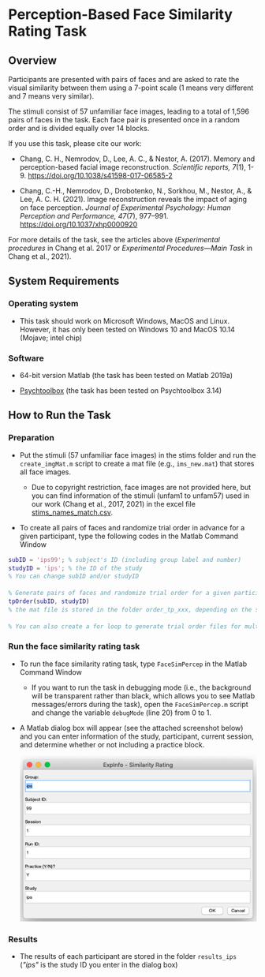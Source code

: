 # Perception-Based Face Similarity Rating Task



## Overview

Participants are presented with pairs of faces and are asked to rate the visual similarity between them using a 7-point scale (1 means very different and 7 means very similar). 

The stimuli consist of 57 unfamiliar face images, leading to a total of 1,596 pairs of faces in the task. Each face pair is presented once in a random order and is divided equally over 14 blocks. 

If you use this task, please cite our work:
* Chang, C. H., Nemrodov, D., Lee, A. C., & Nestor, A. (2017). Memory and perception-based facial image reconstruction. *Scientific reports, 7*(1), 1-9. https://doi.org/10.1038/s41598-017-06585-2

* Chang, C.-H., Nemrodov, D., Drobotenko, N., Sorkhou, M., Nestor, A., & Lee, A. C. H. (2021). Image reconstruction reveals the impact of aging on face perception. *Journal of Experimental Psychology: Human Perception and Performance, 47*(7), 977–991. https://doi.org/10.1037/xhp0000920

For more details of the task, see the articles above (*Experimental procedures* in Chang et al. 2017 or *Experimental Procedures—Main Task* in Chang et al., 2021).



## System Requirements

### Operating system

* This task should work on Microsoft Windows, MacOS and Linux. However, it has only been tested on Windows 10 and MacOS 10.14 (Mojave; intel chip)

### Software 

* 64-bit version Matlab (the task has been tested on Matlab 2019a)

* [Psychtoolbox](http://psychtoolbox.org/) (the task has been tested on Psychtoolbox 3.14)



## How to Run the Task

### Preparation

* Put the stimuli (57 unfamiliar face images) in the stims folder and run the `create_imgMat.m` script to create a mat file (e.g., `ims_new.mat`) that stores all face images.

    * Due to copyright restriction, face images are not provided here, but you can find information of the stimuli (unfam1 to unfam57) used in our work (Chang et al., 2017, 2021) in the excel file [stims_names_match.csv](stims/stims_names_match.csv). 

* To create all pairs of faces and randomize trial order in advance for a given participant, type the following codes in the Matlab Command Window

```Matlab
subID = 'ips99'; % subject's ID (including group label and number)
studyID = 'ips'; % the ID of the study
% You can change subID and/or studyID

% Generate pairs of faces and randomize trial order for a given participant.
tpOrder(subID, studyID) 
% the mat file is stored in the folder order_tp_xxx, depending on the studyID you enter

% You can also create a for loop to generate trial order files for multiple participants. 
```

### Run the face similarity rating task

* To run the face similarity rating task, type `FaceSimPercep` in the Matlab Command Window
    
    * If you want to run the task in debugging mode (i.e., the background will be transparent rather than black, which allows you to see Matlab messages/errors during the task), open the `FaceSimPercep.m` script and change the variable `debugMode` (line 20) from 0 to 1.

* A Matlab dialog box will appear (see the attached screenshot below) and you can enter information of the study, participant, current session, and determine whether or not including a practice block.   
    
    ![Matlab dialog box](dialogBox.png)

### Results

* The results of each participant are stored in the folder `results_ips` (*"ips"* is the study ID you enter in the dialog box)